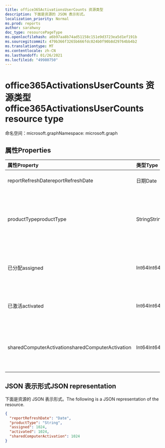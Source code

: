 ```yaml
---
title: office365ActivationsUserCounts 资源类型
description: 下面是资源的 JSON 表示形式。
localization_priority: Normal
ms.prod: reports
author: sarahwxy
doc_type: resourcePageType
ms.openlocfilehash: a6b97aa8b74ad51158c151e9d3723ea5d1ef191b
ms.sourcegitcommit: 479b366f3265b666fdc024b0f90b8d29764bb4b2
ms.translationtype: MT
ms.contentlocale: zh-CN
ms.lasthandoff: 01/26/2021
ms.locfileid: "49980750"
---
```

# <a name="office365activationsusercounts-resource-type"></a><span data-ttu-id="eccf6-103">office365ActivationsUserCounts 资源类型</span><span class="sxs-lookup"><span data-stu-id="eccf6-103">office365ActivationsUserCounts resource type</span></span>

<span data-ttu-id="eccf6-104">命名空间：microsoft.graph</span><span class="sxs-lookup"><span data-stu-id="eccf6-104">Namespace: microsoft.graph</span></span>

## <a name="properties"></a><span data-ttu-id="eccf6-105">属性</span><span class="sxs-lookup"><span data-stu-id="eccf6-105">Properties</span></span>

| <span data-ttu-id="eccf6-106">属性</span><span class="sxs-lookup"><span data-stu-id="eccf6-106">Property</span></span>                 | <span data-ttu-id="eccf6-107">类型</span><span class="sxs-lookup"><span data-stu-id="eccf6-107">Type</span></span>   | <span data-ttu-id="eccf6-108">说明</span><span class="sxs-lookup"><span data-stu-id="eccf6-108">Description</span></span>                              |
| :----------------------- | :----- | ---------------------------------------- |
| <span data-ttu-id="eccf6-109">reportRefreshDate</span><span class="sxs-lookup"><span data-stu-id="eccf6-109">reportRefreshDate</span></span>        | <span data-ttu-id="eccf6-110">日期</span><span class="sxs-lookup"><span data-stu-id="eccf6-110">Date</span></span>   | <span data-ttu-id="eccf6-111">内容的最新日期。</span><span class="sxs-lookup"><span data-stu-id="eccf6-111">The latest date of the content.</span></span>          |
| <span data-ttu-id="eccf6-112">productType</span><span class="sxs-lookup"><span data-stu-id="eccf6-112">productType</span></span>              | <span data-ttu-id="eccf6-113">String</span><span class="sxs-lookup"><span data-stu-id="eccf6-113">String</span></span> | <span data-ttu-id="eccf6-114">产品类型，如"Microsoft 365 ProPlus"或"Project Client"。</span><span class="sxs-lookup"><span data-stu-id="eccf6-114">The product type such as "Microsoft 365 ProPlus" or "Project Client".</span></span> |
| <span data-ttu-id="eccf6-115">已分配</span><span class="sxs-lookup"><span data-stu-id="eccf6-115">assigned</span></span>                 | <span data-ttu-id="eccf6-116">Int64</span><span class="sxs-lookup"><span data-stu-id="eccf6-116">Int64</span></span>  | <span data-ttu-id="eccf6-117">为产品许可证分配的用户数。</span><span class="sxs-lookup"><span data-stu-id="eccf6-117">The number of users have been assigned for the product license.</span></span> |
| <span data-ttu-id="eccf6-118">已激活</span><span class="sxs-lookup"><span data-stu-id="eccf6-118">activated</span></span>                | <span data-ttu-id="eccf6-119">Int64</span><span class="sxs-lookup"><span data-stu-id="eccf6-119">Int64</span></span>  | <span data-ttu-id="eccf6-120">已激活产品的用户数。</span><span class="sxs-lookup"><span data-stu-id="eccf6-120">The number of users who have activated the product.</span></span> |
| <span data-ttu-id="eccf6-121">sharedComputerActivation</span><span class="sxs-lookup"><span data-stu-id="eccf6-121">sharedComputerActivation</span></span> | <span data-ttu-id="eccf6-122">Int64</span><span class="sxs-lookup"><span data-stu-id="eccf6-122">Int64</span></span>  | <span data-ttu-id="eccf6-123">在共享计算机上使用该产品的用户数。</span><span class="sxs-lookup"><span data-stu-id="eccf6-123">The number of users who have used the product on a shared computer.</span></span> |

## <a name="json-representation"></a><span data-ttu-id="eccf6-124">JSON 表示形式</span><span class="sxs-lookup"><span data-stu-id="eccf6-124">JSON representation</span></span>

<span data-ttu-id="eccf6-125">下面是资源的 JSON 表示形式。</span><span class="sxs-lookup"><span data-stu-id="eccf6-125">The following is a JSON representation of the resource.</span></span>

<!-- {
  "blockType": "resource",
  "@odata.type": "microsoft.graph.office365ActivationsUserCounts"
} -->

```json
{
  "reportRefreshDate": "Date", 
  "productType": "String", 
  "assigned": 1024, 
  "activated": 1024,
  "sharedComputerActivation": 1024
}
```


